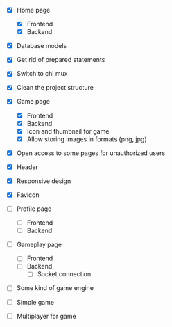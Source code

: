 - [X] Home page
    - [X] Frontend
    - [X] Backend

- [X] Database models
- [X] Get rid of prepared statements
- [X] Switch to chi mux
- [X] Clean the project structure

- [X] Game page
    - [X] Frontend
    - [X] Backend
    - [X] Icon and thumbnail for game
    - [X] Allow storing images in formats (png, jpg)

- [X] Open access to some pages for unauthorized users
- [X] Header
- [X] Responsive design
- [X] Favicon

- [ ] Profile page
    - [ ] Frontend
    - [ ] Backend

- [ ] Gameplay page
    - [ ] Frontend
    - [ ] Backend
        - [ ] Socket connection

- [ ] Some kind of game engine

- [ ] Simple game

- [ ] Multiplayer for game